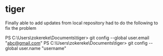 # tiger
Finally able to add updates from local repository 
had to do the following to fix the problem

PS C:\Users\zokereke\Documents\tiger> git config --global user.email "abc@gmail.com"
PS C:\Users\zokereke\Documents\tiger> git config --global user.name "username"


